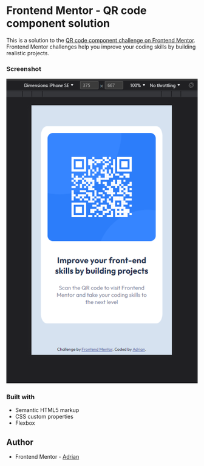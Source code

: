 # Frontend Mentor - QR code component solution

This is a solution to the [QR code component challenge on Frontend Mentor](https://www.frontendmentor.io/challenges/qr-code-component-iux_sIO_H). Frontend Mentor challenges help you improve your coding skills by building realistic projects.

### Screenshot

![](./qr-code.png)

### Built with

- Semantic HTML5 markup
- CSS custom properties
- Flexbox

## Author

- Frontend Mentor - [Adrian](https://www.frontendmentor.io/profile/litewskidev)
